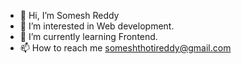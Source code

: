 - 👋 Hi, I’m Somesh Reddy
- 👀 I’m interested in Web development.
- 🌱 I’m currently learning Frontend.
- 📫 How to reach me someshthotireddy@gmail.com

<!---
Somesh9618/Somesh9618 is a ✨ special ✨ repository because its `README.md` (this file) appears on your GitHub profile.
You can click the Preview link to take a look at your changes.
--->
